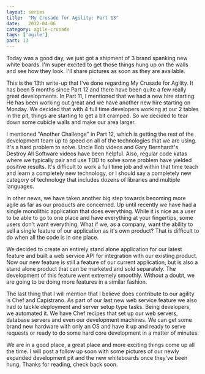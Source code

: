 ```yaml
---
layout: series
title:  "My Crusade for Agility: Part 13"
date:   2012-04-06
category: agile-crusade
tags: ['agile']
part: 13
---
```


Today was a good day, we just got a shipment of 3 brand spanking new white
boards. I'm super excited to get those things hung up on the walls and see how
they look. I'll share pictures as soon as they are available.

This is the 13th write-up that I've done regarding My Crusade for Agility. It has
been 5 months since Part 12 and there have been quite a few really great
developments. In Part 11, I mentioned that we had a new hire starting. He has
been working out great and we have another new hire starting on Monday. We
decided that with 4 full time developers working at our 2 tables in the pit,
things are starting to get a bit cramped. So we decided to tear down some cubicle
walls and make our area larger.

I mentioned "Another Challenge" in Part 12, which is getting the rest of the
development team up to speed on all of the technologies that we are using. It's a
hard problem to solve. Uncle Bob videos and Gary Bernhardt's Destroy All Software
videos have been helpful. Also, regular code katas where we typically pair and use
TDD to solve some problem have yielded positive results. It's difficult to work a
full time job and within that time teach and learn a completely new technology,
or I should say a completely new category of technology that includes dozens of
libraries and multiple languages.

In other news, we have taken another big step towards becoming more agile as far
as our products are concerned. Up until recently we have had a single monolithic
application that does everything. While it is nice as a user to be able to go to
one place and have everything at your fingertips, some users don't want
everything. What if we, as a company, want the ability to sell a single feature
of our application as it's own product? That is difficult to do when all the code
is in one place.

We decided to create an entirely stand alone application for our latest feature
and built a web service API for integration with our existing product. Now our
new feature is still a feature of our current application, but is also a stand
alone product that can be marketed and sold separately. The development of this
feature went extremely smoothly. Without a doubt, we are going to be doing more
features in a similar fashion.

The last thing that I will mention that I believe does contribute to our agility
is Chef and Capistrano. As part of our last new web service feature we also had
to tackle deployment and server setup type tasks. Being developers, we automated
it. We have Chef recipes that set up our web servers, database servers and even
our development machines. We can get some brand new hardware with only an OS and
have it up and ready to serve requests or ready to do some hard core development
in a matter of minutes.

We are in a good place, a great place and more exciting things come up all the
time. I will post a follow up soon with some pictures of our newly expanded
development pit and the new whiteboards once they've been hung. Thanks for
reading, check back soon.
